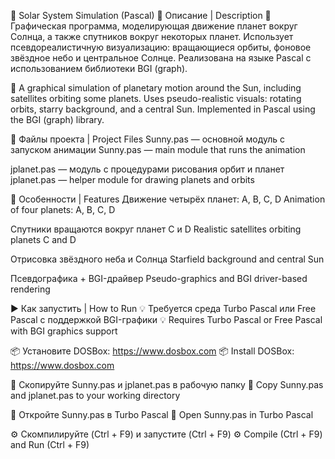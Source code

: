 🌌 Solar System Simulation (Pascal)
📄 Описание | Description
🔭 Графическая программа, моделирующая движение планет вокруг Солнца, а также спутников вокруг некоторых планет. Использует псевдореалистичную визуализацию: вращающиеся орбиты, фоновое звёздное небо и центральное Солнце. Реализована на языке Pascal с использованием библиотеки BGI (graph).

🔭 A graphical simulation of planetary motion around the Sun, including satellites orbiting some planets. Uses pseudo-realistic visuals: rotating orbits, starry background, and a central Sun. Implemented in Pascal using the BGI (graph) library.

📁 Файлы проекта | Project Files
Sunny.pas — основной модуль с запуском анимации
Sunny.pas — main module that runs the animation

jplanet.pas — модуль с процедурами рисования орбит и планет
jplanet.pas — helper module for drawing planets and orbits

🌟 Особенности | Features
Движение четырёх планет: A, B, C, D
Animation of four planets: A, B, C, D

Спутники вращаются вокруг планет C и D
Realistic satellites orbiting planets C and D

Отрисовка звёздного неба и Солнца
Starfield background and central Sun

Псевдографика + BGI-драйвер
Pseudo-graphics and BGI driver-based rendering

▶ Как запустить | How to Run
💡 Требуется среда Turbo Pascal или Free Pascal с поддержкой BGI-графики
💡 Requires Turbo Pascal or Free Pascal with BGI graphics support

📦 Установите DOSBox: https://www.dosbox.com
📦 Install DOSBox: https://www.dosbox.com

📁 Скопируйте Sunny.pas и jplanet.pas в рабочую папку
📁 Copy Sunny.pas and jplanet.pas to your working directory

📝 Откройте Sunny.pas в Turbo Pascal
📝 Open Sunny.pas in Turbo Pascal

⚙ Скомпилируйте (Ctrl + F9) и запустите (Ctrl + F9)
⚙ Compile (Ctrl + F9) and Run (Ctrl + F9)

